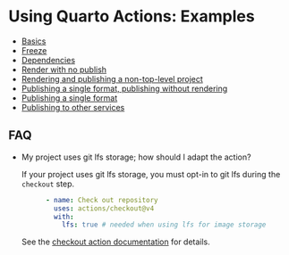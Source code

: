 # Using Quarto Actions: Examples

* [Basics](./example-01-basics.md)
* [Freeze](./example-02-freeze.md)
* [Dependencies](./example-03-dependencies.md)
* [Render with no publish](./example-04-render-no-publish.md)
* [Rendering and publishing a non-top-level project](./example-05-non-top-level.md)
* [Publishing a single format, publishing without rendering](./example-06-no-render.md)
* [Publishing a single format](./example-07-publish-single-format.md)
* [Publishing to other services](./example-08-publish-to-others-services.md)

## FAQ

* My project uses git lfs storage; how should I adapt the action?

  If your project uses git lfs storage, you must opt-in to git lfs during the `checkout` step.

  ```yaml
        - name: Check out repository
          uses: actions/checkout@v4
          with:
            lfs: true # needed when using lfs for image storage
  ```

  See the [checkout action documentation](https://github.com/actions/checkout) for details.
